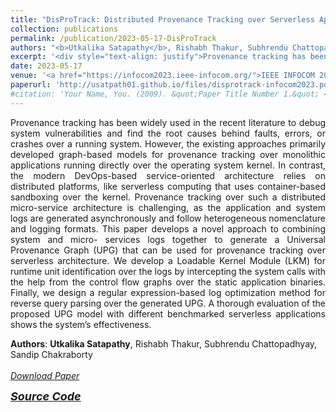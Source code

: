 ```yaml
---
title: "DisProTrack: Distributed Provenance Tracking over Serverless Applications"
collection: publications
permalink: /publication/2023-05-17-DisProTrack
authors: "<b>Utkalika Satapathy</b>, Rishabh Thakur, Subhrendu Chattopadhyay, Sandip Chakraborty"
excerpt: '<div style="text-align: justify">Provenance tracking has been widely used in the recent literature to debug system vulnerabilities and find the root causes behind faults, errors, or crashes over a running system. However, the existing approaches primarily developed graph-based models for provenance tracking over monolithic applications running directly over the operating system kernel. In contrast, the modern DevOps-based service-oriented architecture relies on distributed platforms, like serverless computing that uses container-based sandboxing over the kernel. Provenance tracking over such a distributed micro-service architecture is challenging, as the application and system logs are generated asynchronously and follow heterogeneous nomenclature and logging formats. This paper develops a novel approach to combining system and micro- services logs together to generate a Universal Provenance Graph (UPG) that can be used for provenance tracking over serverless architecture. We develop a Loadable Kernel Module (LKM) for runtime unit identification over the logs by intercepting the system calls with the help from the control flow graphs over the static application binaries. Finally, we design a regular expression-based log optimization method for reverse query parsing over the generated UPG. A thorough evaluation of the proposed UPG model with different benchmarked serverless applications shows the system’s effectiveness.</div>'
date: 2023-05-17
venue: '<a href="https://infocom2023.ieee-infocom.org/">IEEE INFOCOM 2023</a>'
paperurl: 'http://usatpath01.github.io/files/disprotrack-infocom2023.pdf'
#citation: 'Your Name, You. (2009). &quot;Paper Title Number 1.&quot; <i>Journal 1</i>. 1(1).'
---
```

<div style="text-align: justify">
Provenance tracking has been widely used in the recent literature to debug system vulnerabilities and find the root causes behind faults, errors, or crashes over a running system. However, the existing approaches primarily developed graph-based models for provenance tracking over monolithic applications running directly over the operating system kernel. In contrast, the modern DevOps-based service-oriented architecture relies on distributed platforms, like serverless computing that uses container-based sandboxing over the kernel. Provenance tracking over such a distributed micro-service architecture is challenging, as the application and system logs are generated asynchronously and follow heterogeneous nomenclature and logging formats. This paper develops a novel approach to combining system and micro- services logs together to generate a Universal Provenance Graph (UPG) that can be used for provenance tracking over serverless architecture. We develop a Loadable Kernel Module (LKM) for runtime unit identification over the logs by intercepting the system calls with the help from the control flow graphs over the static application binaries. Finally, we design a regular expression-based log optimization method for reverse query parsing over the generated UPG. A thorough evaluation of the proposed UPG model with different benchmarked serverless applications shows the system’s effectiveness.
</div>

<b>Authors</b>: <b>Utkalika Satapathy</b>, Rishabh Thakur, Subhrendu Chattopadhyay, Sandip Chakraborty 
<br><br>
<a href="http://usatpath01.github.io/files/disprotrack-infocom2023.pdf" target=_blank><i class="fas fa-file-download"> Download Paper</i></a>

<a href="https://github.com/usatpath01/DisProTrack" target=_blank><i class="fab fa-github-square" style="font-size:18px"> <b>Source Code</b></i></a>
<!--Recommended citation: Your Name, You. (2009). "Paper Title Number 1." <i>Journal 1</i>. 1(1).-->